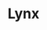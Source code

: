 ---
title: "Lynx"
hashtag: lynx
borders:
  - Auriga
  - Camelopardalis
  - Cancer
  - Gemini
  - Leo
  - Leo Minor
  - Ursa Major
tags:
  - Constellation
---